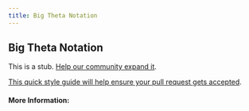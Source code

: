 ```yaml
---
title: Big Theta Notation
---
```


## Big Theta Notation

This is a stub. [Help our community expand it](https://github.com/freecodecamp/guides/tree/master/src/pages/articles/computer-science/notation/big-theta-notation/index.md).

[This quick style guide will help ensure your pull request gets accepted](https://github.com/freeCodeCamp/guides/blob/master/README.md).

<!-- The article goes here, in GitHub-flavored Markdown. Feel free to add YouTube videos, images, and CodePen/JSBin embeds  -->

#### More Information:
<!-- Please add any articles you think might be helpful to read before writing the article -->



